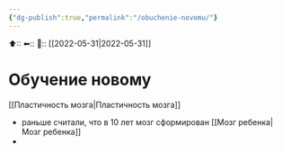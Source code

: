 ```yaml
---
{"dg-publish":true,"permalink":"/obuchenie-novomu/"}
---
```



⬆::
⬅::
📅:: [[2022-05-31\|2022-05-31]]

# Обучение новому
[[Пластичность мозга\|Пластичность мозга]]
- раньше считали, что в 10 лет мозг сформирован [[Мозг ребенка\|Мозг ребенка]]
- 
